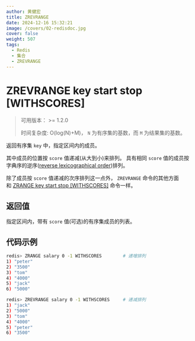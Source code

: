 ```yaml
---
author: 黄健宏
title: ZREVRANGE  
date: 2024-12-16 15:32:21
image: /covers/02-redisdoc.jpg
cover: false
weight: 507
tags:
  - Redis
  - 集合
  - ZREVRANGE   
---
```



# ZREVRANGE key start stop [WITHSCORES]

> 可用版本： >= 1.2.0
> 
> 时间复杂度: O(log(N)+M)， `N` 为有序集的基数，而 `M` 为结果集的基数。

返回有序集 `key` 中，指定区间内的成员。

其中成员的位置按 `score` 值递减(从大到小)来排列。 具有相同 `score` 值的成员按字典序的逆序([reverse lexicographical order](http://en.wikipedia.org/wiki/Lexicographical_order#Reverse_lexicographic_order))排列。

除了成员按 `score` 值递减的次序排列这一点外， `ZREVRANGE` 命令的其他方面和 [ZRANGE key start stop [WITHSCORES]](../../05-zset/06-ZRANGE.md) 命令一样。

## 返回值

指定区间内，带有 `score` 值(可选)的有序集成员的列表。

## 代码示例

```bash
redis> ZRANGE salary 0 -1 WITHSCORES        # 递增排列
1) "peter"
2) "3500"
3) "tom"
4) "4000"
5) "jack"
6) "5000"

redis> ZREVRANGE salary 0 -1 WITHSCORES     # 递减排列
1) "jack"
2) "5000"
3) "tom"
4) "4000"
5) "peter"
6) "3500"
```
